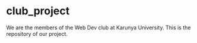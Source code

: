 # club_project
We are the members of the Web Dev club at Karunya University. This is the repository of our project. 
